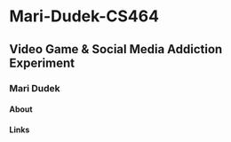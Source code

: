# Mari-Dudek-CS464

## Video Game & Social Media Addiction Experiment
### Mari Dudek

#### About


#### Links
